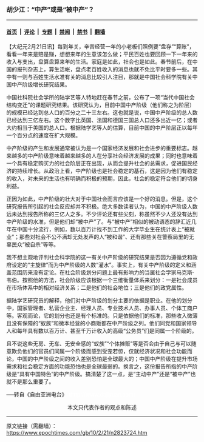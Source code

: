 ### 胡少江：“中产”或是“被中产”？

---

#### [首页](../../../..?n2823724) &nbsp;|&nbsp; [评论](../../../../../epoch-comment?n2823724) &nbsp;|&nbsp; [专题](../../../../../epoch-special?n2823724) &nbsp;|&nbsp; [禁闻](../../../../../epoch-news?n2823724) &nbsp;|&nbsp; [禁书](../../../../../books?n2823724) &nbsp;|&nbsp; [翻墙](https://github.com/gfw-breaker/nogfw/blob/master/README.md?n2823724)


<div class="post_content" id="artbody" itemprop="articleBody">
 <!-- article content begin -->
 <p>
  【大纪元2月21日讯】每到年关，辛苦经营一年的小老板们照例要“盘存”“算账”，看看一年来是赔是赚，想想来年的生意该怎么做；平民百姓也要回顾一下一年来的收入与支出，盘算盘算来年的生活。家庭是如此，社会也是如此。春节前后，在中国的报刊杂志上，算生活帐，盘点老百姓收入的消息也就不免比平时要多一些。其中有一则与百姓生活水准有关的消息比较引人注目，那就是中国社会科学院有关中国中产阶级增长研究结果。
 </p>
 <p>
  中国社科院社会学所的陆学艺等人特地赶在春节之前，公布了一项“当代中国社会结构变迁”的课题研究结果。该研究认为，目前中国中产阶级（他们称之为阶层）的规模已经达到总人口的百分之二十三左右。这也就是说，中国中产阶级的总人数已经达到三亿左右。这个数字比英国、法国和德国三国总人口还多出近一亿；或者大约相当于美国的总人口。根据陆学艺等人的估算，目前中国的中产阶层正以每年一个百分点的速度在扩大规模。
 </p>
 <p>
  中产阶级的产生和发展通常被认为是一个国家经济发展和社会进步的重要标志。越来越多的中产阶级意味着越来越多的人在分享社会经济发展的成果；同时也意味着一个具有稳定购买力的社会阶层正在出现，从而会提升社会的总需求，促进国民经济的持续增长。从政治上看，中产阶级也是社会稳定的基石，这是因为他们有稳定的收入，对未来的生活也有明确而积极的预期，因此，社会的稳定符合他们的切身利益。
 </p>
 <p>
  正因为如此，中产阶级的壮大对于中国社会而言应该是一个好的消息。但是，这个研究报告所引起的社会反应却并不积极。绝大多数读者认为，中国的中产阶级人数远未达到报告所称的三亿人之多。不少评论还有些尖刻，称虽然不少人还没有达到中产阶级的水准，但是他们却“被中产”了。与“被中产”相似的被动语态的辞汇近几年在中国十分流行，例如，数以百万计找不到工作的大学毕业生在统计表上“被就业”；那些对社会不公不满却无处发声的人“被和谐”、还有那些关在警察局里的无辜民众“被自杀”等等。
 </p>
 <p>
  我不想主观地评判社会科学院的这一有关中产阶级的研究结果是否因为遵循党和政府设定的“主旋律”而为中产阶级的人数“灌水”。事实上，有关中产阶级的定义和涵盖范围历来没有定论。在社会阶级划分问题上最有影响力的当属社会学家马克斯‧韦伯。按照他的方法，社会阶级应该根据一个三维衡量体系来划分：一是社会成员在市场体系中的相对经济关系；二是他们的社会地位；三是他们的政党属性。
 </p>
 <p>
  据陆学艺研究员的解释，他们对中产阶级的划分主要的依据是职业。在他的划分中，国家管理者、私营企业主、经理人员、专业技术人员、办事人员、个体工商户等。客观而论，它的划分也还是有个标准的。只是依据他们的标准，那些收入微薄且没有保障的“蚁族”和微本经营的小商贩都在中产阶级之列。他们同党和国家领导人和每年具有数以百万计、甚至千万计收入的高级“公务员”们是同属一个阶级的。
 </p>
 <p>
  且不说这些无房、无车、无安全感的“蚁族”“个体摊贩”等是否会由于自己与可以随意欺负他们的官员们同属一个阶级而感到受宠若惊，仅就经济状况和社会功能而论，中国的中产阶级之间的收入差别恐怕是全球最大的；中国中产阶级在提升市场需求和社会稳定方面的功能恐怕也是全球最弱的。换言之，这份报告所指的中产阶级是“具有中国特色”的中产阶级。搞清楚了这一点，是“主动中产”还是“被中产”也就不是那么重要了。
 </p>
 <p>
  ──转自《自由亚洲电台》
  <font color="#ffffff">
   (http://www.dajiyuan.com)
  </font>
  <br/>
  <center>
   <font class="GY13">
    本文只代表作者的观点和陈述
   </font>
  </center>
 </p>
 <!-- article content end -->
 <div id="below_article_ad">
 </div>
</div>


---

原文链接（需翻墙）：https://www.epochtimes.com/gb/10/2/21/n2823724.htm